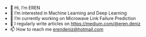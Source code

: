 - 👋 Hi, I’m EREN
- 👀 I’m interested in Machine Learning and Deep Learning
- 🔭 I’m currently working on Microwave Link Failure Prediction
- 📝 I regularly write articles on https://medium.com/@eren.deniz
- 📫 How to reach me erendeniz@hotmail.com

<!---
erendeniz-git/erendeniz-git is a ✨ special ✨ repository because its `README.md` (this file) appears on your GitHub profile.
You can click the Preview link to take a look at your changes.
--->
